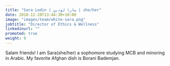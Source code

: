 ```yaml
---
title: "Sara Lodin | سارا لودین | she/her"
date: 2018-12-20T13:44:30+10:00
image: "images/team/white-sara.png"
jobtitle: "Director of Ethics & Wellness"
linkedinurl: ""
promoted: true
weight: 9
---
```


Salam friends! I am Sara(she/her) a sophomore studying MCB and minoring in Arabic. My favorite Afghan dish is Borani Bademjan.
